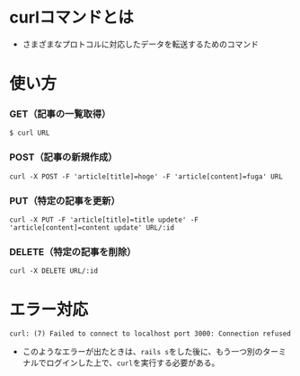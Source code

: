 # curlコマンドとは
- さまざまなプロトコルに対応したデータを転送するためのコマンド

# 使い方
### GET（記事の一覧取得）
```
$ curl URL
```
### POST（記事の新規作成）
```
curl -X POST -F 'article[title]=hoge' -F 'article[content]=fuga' URL
```
### PUT（特定の記事を更新）
```
curl -X PUT -F 'article[title]=title updete' -F 'article[content]=content update' URL/:id
```
### DELETE（特定の記事を削除）
```
curl -X DELETE URL/:id
```
# エラー対応
```
curl: (7) Failed to connect to localhost port 3000: Connection refused
```
- このようなエラーが出たときは、`rails s`をした後に、もう一つ別のターミナルでログインした上で、`curl`を実行する必要がある。
